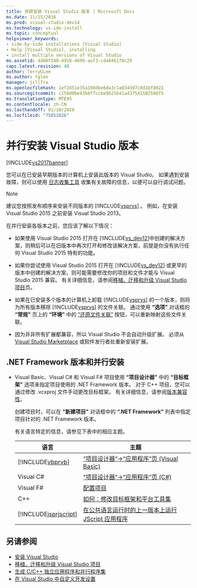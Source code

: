```yaml
---
title: 并排安装 Visual Studio 版本 | Microsoft Docs
ms.date: 11/15/2016
ms.prod: visual-studio-dev14
ms.technology: vs-ide-install
ms.topic: conceptual
helpviewer_keywords:
- side-by-side installations [Visual Studio]
- Help [Visual Studio], installing
- install multiple versions of Visual Studio
ms.assetid: 4d00f240-4910-4699-aaf3-cda6461f0c29
caps.latest.revision: 48
author: TerryGLee
ms.author: tglee
manager: jillfra
ms.openlocfilehash: 1ef2d51e35a198dbe6da3c1a034dd7c8d1bf8922
ms.sourcegitcommit: c150d0be93b6f7ccbe9625b41a437541502560f5
ms.translationtype: MTE95
ms.contentlocale: zh-CN
ms.lasthandoff: 01/10/2020
ms.locfileid: "75851026"
---
```

# <a name="install-visual-studio-versions-side-by-side"></a>并行安装 Visual Studio 版本
[!INCLUDE[vs2017banner](../includes/vs2017banner.md)]

您可以在已安装早期版本的计算机上安装此版本的 Visual Studio。 如果遇到安装故障，则可以使用 [日志收集工具](https://www.microsoft.com/download/details.aspx?id=12493) 收集有关故障的信息，以便可以自行调试问题。

> [!NOTE]
> 建议您按照发布顺序来安装不同版本的 [!INCLUDE[vsprvs](../includes/vsprvs-md.md)] 。 例如，在安装 Visual Studio 2015 之前安装 Visual Studio 2013。

 在并行安装各版本之前，您应该了解以下情况：

- 如果使用 Visual Studio 2015 打开在 [!INCLUDE[vs_dev12](../includes/vs-dev12-md.md)]中创建的解决方案，则稍后可以在旧版本中再次打开和修改该解决方案，前提是你没有执行任何 Visual Studio 2015 特有的功能。

- 如果你尝试使用 Visual Studio 2015 打开在 [!INCLUDE[vs_dev12](../includes/vs-dev12-md.md)] 或更早的版本中创建的解决方案，则可能需要修改你的项目和文件才能与 Visual Studio 2015 兼容。 有关详细信息，请参阅[移植、迁移和升级 Visual Studio 项目](/visualstudio/porting/port-migrate-and-upgrade-visual-studio-projects?view=vs-2015)页。

- 如果在已安装多个版本的计算机上卸载 [!INCLUDE[vsprvs](../includes/vsprvs-md.md)] 的一个版本，则将为所有版本移除 [!INCLUDE[vsprvs](../includes/vsprvs-md.md)] 的文件关联。 通过使用 **“选项”** 对话框的 **“常规”** 页上的 **“环境”** 中的 [“还原文件关联”](../ide/reference/general-environment-options-dialog-box.md) 按钮，可以重新映射这些文件关联。

- 因为并非所有扩展都兼容，所以 Visual Studio 不会自动升级扩展。 必须从 [Visual Studio Marketplace](https://visualstudiogallery.msdn.microsoft.com/) 或软件发行者处重新安装扩展。

## <a name="net-framework-versions-and-side-by-side-installations"></a>.NET Framework 版本和并行安装

- Visual Basic、Visual C# 和 Visual F# 项目使用 **“项目设计器”** 中的 **“目标框架”** 选项来指定项目使用的 .NET Framework 版本。 对于 C++ 项目，您可以通过修改 .vcxproj 文件手动更改目标框架。 有关详细信息，请参阅[版本兼容性](https://msdn.microsoft.com/library/2f25e522-456a-48c3-8a53-e5f39275649f)。

     创建项目时，可以在 **“新建项目”** 对话框中的 **“.NET Framework”** 列表中指定项目针对的 .NET Framework 版本。

     有关语言特定的信息，请参见下表中的相应主题。

    |语言|主题|
    |--------------|-----------|
    |[!INCLUDE[vbprvb](../includes/vbprvb-md.md)]|[“项目设计器”->“应用程序”页 (Visual Basic)](../ide/reference/application-page-project-designer-visual-basic.md)|
    |Visual C#|[“项目设计器”->“应用程序”页 (C#)](../ide/reference/application-page-project-designer-csharp.md)|
    |Visual F#|[配置项目](https://msdn.microsoft.com/library/a1489abb-6294-4f8f-b71f-2cb126393526)|
    |C++|[如何：修改目标框架和平台工具集](https://msdn.microsoft.com/library/031b1d54-e6e1-4da7-9868-3e75a87d9ffe)|
    |[!INCLUDE[jsprjscript](../includes/jsprjscript-md.md)]|[在公共语言运行时的上一版本上运行 JScript 应用程序](https://msdn.microsoft.com/bbea51b5-ac03-4e6c-b9a6-f487ef63eda5)|

## <a name="see-also"></a>另请参阅

- [安装 Visual Studio](../install/install-visual-studio-2015.md)
- [移植、迁移和升级 Visual Studio 项目](/visualstudio/porting/port-migrate-and-upgrade-visual-studio-projects?view=vs-2015)
- [生成 C/C++ 独立应用程序和并行程序集](https://msdn.microsoft.com/library/9465904e-76f7-48bd-bb3f-c55d8f1699b6)
- [在 Visual Studio 中自定义开发设置](https://msdn.microsoft.com/22c4debb-4e31-47a8-8f19-16f328d7dcd3)
